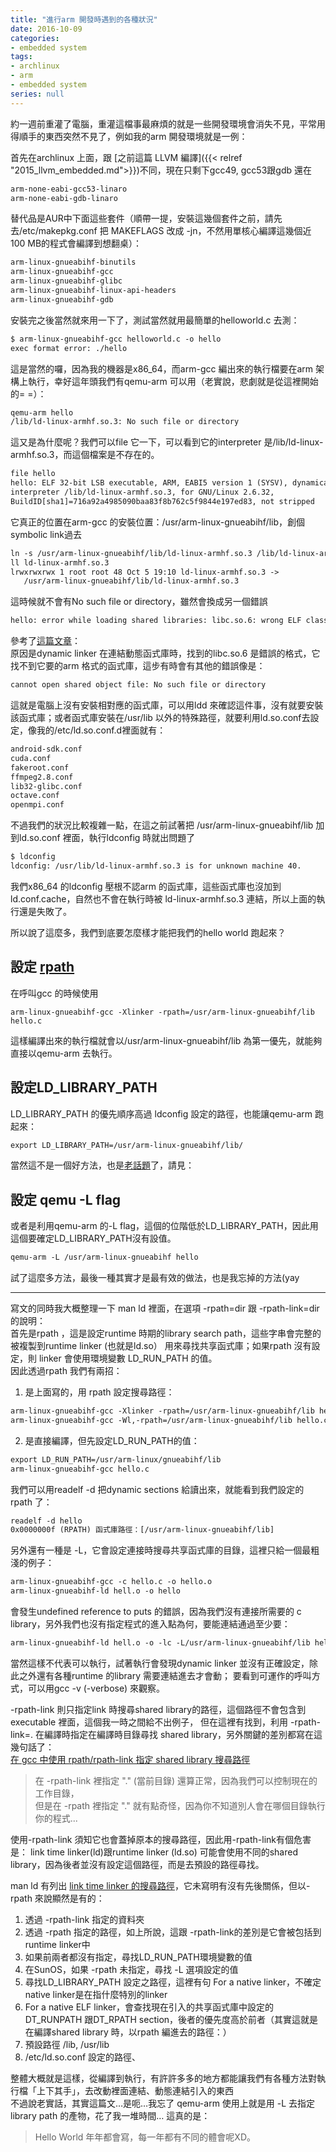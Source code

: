 ```yaml
---
title: "進行arm 開發時遇到的各種狀況"
date: 2016-10-09
categories:
- embedded system
tags:
- archlinux
- arm
- embedded system
series: null
---
```


約一週前重灌了電腦，重灌這檔事最麻煩的就是一些開發環境會消失不見，平常用得順手的東西突然不見了，例如我的arm 開發環境就是一例：  
<!--more-->
首先在archlinux 上面，跟 [之前這篇 LLVM 編譯]({{< relref "2015_llvm_embedded.md">}})不同，現在只剩下gcc49, gcc53跟gdb 還在  
```txt
arm-none-eabi-gcc53-linaro
arm-none-eabi-gdb-linaro
```
替代品是AUR中下面這些套件（順帶一提，安裝這幾個套件之前，請先去/etc/makepkg.conf 把 MAKEFLAGS 改成 -jn，不然用單核心編譯這幾個近100 MB的程式會編譯到想翻桌）：  
```txt
arm-linux-gnueabihf-binutils
arm-linux-gnueabihf-gcc
arm-linux-gnueabihf-glibc
arm-linux-gnueabihf-linux-api-headers
arm-linux-gnueabihf-gdb
```
安裝完之後當然就來用一下了，測試當然就用最簡單的helloworld.c 去測：  
```txt
$ arm-linux-gnueabihf-gcc helloworld.c -o hello
exec format error: ./hello
```
這是當然的囉，因為我的機器是x86\_64，而arm-gcc 編出來的執行檔要在arm 架構上執行，幸好這年頭我們有qemu-arm 可以用（老實說，悲劇就是從這裡開始的= =）：  
```bash
qemu-arm hello
/lib/ld-linux-armhf.so.3: No such file or directory
```
這又是為什麼呢？我們可以file 它一下，可以看到它的interpreter 是/lib/ld-linux-armhf.so.3，而這個檔案是不存在的。  
```txt
file hello
hello: ELF 32-bit LSB executable, ARM, EABI5 version 1 (SYSV), dynamically linked,
interpreter /lib/ld-linux-armhf.so.3, for GNU/Linux 2.6.32,
BuildID[sha1]=716a92a4985090baa83f8b762c5f9844e197ed83, not stripped
```
它真正的位置在arm-gcc 的安裝位置：/usr/arm-linux-gnueabihf/lib，創個symbolic link過去  
```txt
ln -s /usr/arm-linux-gnueabihf/lib/ld-linux-armhf.so.3 /lib/ld-linux-armhf.so.3
ll ld-linux-armhf.so.3
lrwxrwxrwx 1 root root 48 Oct 5 19:10 ld-linux-armhf.so.3 ->
   /usr/arm-linux-gnueabihf/lib/ld-linux-armhf.so.3
```
這時候就不會有No such file or directory，雖然會換成另一個錯誤  
```txt
hello: error while loading shared libraries: libc.so.6: wrong ELF class: ELFCLASS64
```
參考了[這篇文章](http://blog.csdn.net/sahusoft/article/details/7388617)：  
原因是dynamic linker 在連結動態函式庫時，找到的libc.so.6 是錯誤的格式，它找不到它要的arm 格式的函式庫，這步有時會有其他的錯誤像是：  
```txt
cannot open shared object file: No such file or directory
```

這就是電腦上沒有安裝相對應的函式庫，可以用ldd 來確認這件事，沒有就要安裝該函式庫；或者函式庫安裝在/usr/lib 以外的特殊路徑，就要利用ld.so.conf去設定，像我的/etc/ld.so.conf.d裡面就有：  
```txt
android-sdk.conf
cuda.conf
fakeroot.conf
ffmpeg2.8.conf
lib32-glibc.conf
octave.conf
openmpi.conf
```

不過我們的狀況比較複雜一點，在這之前試著把 /usr/arm-linux-gnueabihf/lib 加到ld.so.conf 裡面，執行ldconfig 時就出問題了  
```txt
$ ldconfig
ldconfig: /usr/lib/ld-linux-armhf.so.3 is for unknown machine 40.
```
我們x86\_64 的ldconfig 壓根不認arm 的函式庫，這些函式庫也沒加到ld.conf.cache，自然也不會在執行時被 ld-linux-armhf.so.3 連結，所以上面的執行還是失敗了。  

所以說了這麼多，我們到底要怎麼樣才能把我們的hello world 跑起來？  

## 設定 [rpath](http://stackoverflow.com/questions/2728552/how-to-link-to-a-different-libc-file)

在呼叫gcc 的時候使用  
```
arm-linux-gnueabihf-gcc -Xlinker -rpath=/usr/arm-linux-gnueabihf/lib hello.c
```
這樣編譯出來的執行檔就會以/usr/arm-linux-gnueabihf/lib 為第一優先，就能夠直接以qemu-arm 去執行。  

## 設定LD_LIBRARY_PATH

LD\_LIBRARY\_PATH 的優先順序高過 ldconfig 設定的路徑，也能讓qemu-arm 跑起來：  
```txt
export LD_LIBRARY_PATH=/usr/arm-linux-gnueabihf/lib/
```
當然這不是一個好方法，也是[老話題](http://xahlee.info/UnixResource_dir/_/ldpath.html)了，請見：  

## 設定 qemu -L flag
或者是利用qemu-arm 的-L flag，這個的位階低於LD\_LIBRARY\_PATH，因此用這個要確定LD\_LIBRARY\_PATH沒有設值。  
```txt
qemu-arm -L /usr/arm-linux-gnueabihf hello
```
試了這麼多方法，最後一種其實才是最有效的做法，也是我忘掉的方法(yay  

---

寫文的同時我大概整理一下 man ld 裡面，在選項 -rpath=dir 跟 -rpath-link=dir 的說明：  
首先是rpath ，這是設定runtime 時期的library search path，這些字串會完整的被複製到runtime linker (也就是ld.so）
用來尋找共享函式庫；如果rpath 沒有設定，則 linker 會使用環境變數 LD\_RUN\_PATH 的值。  
因此透過rpath 我們有兩招：  

1. 是上面寫的，用 rpath 設定搜尋路徑：  
```txt
arm-linux-gnueabihf-gcc -Xlinker -rpath=/usr/arm-linux-gnueabihf/lib hello.c
arm-linux-gnueabihf-gcc -Wl,-rpath=/usr/arm-linux-gnueabihf/lib hello.c
```
2. 是直接編譯，但先設定LD\_RUN\_PATH的值：  
```txt
export LD_RUN_PATH=/usr/arm-linux/gnueabihf/lib
arm-linux-gnueabihf-gcc hello.c
```
我們可以用readelf -d 把dynamic sections 給讀出來，就能看到我們設定的rpath 了：  
```txt
readelf -d hello
0x0000000f (RPATH) 函式庫路徑：[/usr/arm-linux-gnueabihf/lib]
```

另外還有一種是 -L，它會設定連接時搜尋共享函式庫的目錄，這裡只給一個最粗淺的例子：  
```txt
arm-linux-gnueabihf-gcc -c hello.c -o hello.o
arm-linux-gnueabihf-ld hell.o -o hello
```
會發生undefined reference to puts 的錯誤，因為我們沒有連接所需要的 c library，另外我們也沒有指定程式的進入點為何，要能連結通過至少要：  
```txt
arm-linux-gnueabihf-ld hell.o -o -lc -L/usr/arm-linux-gnueabihf/lib hello –entry main
```
當然這樣不代表可以執行，試著執行會發現dynamic linker 並沒有正確設定，除此之外還有各種runtime 的library 需要連結進去才會動；
要看到可運作的呼叫方式，可以用gcc -v (-verbose) 來觀察。  

-rpath-link 則只指定link 時搜尋shared library的路徑，這個路徑不會包含到executable 裡面，這個我一時之間給不出例子，
但在這裡有找到，利用 -rpath-link=. 在編譯時指定在編譯時目錄尋找 shared library，另外關鍵的差別都寫在這幾句話了：  
[在 gcc 中使用 rpath/rpath-link 指定 shared library 搜尋路徑](https://ephrain.net/linux-%E5%9C%A8-gcc-%E4%B8%AD%E4%BD%BF%E7%94%A8-rpathrpath-link-%E6%8C%87%E5%AE%9A-shared-library-%E6%90%9C%E5%B0%8B%E8%B7%AF%E5%BE%91/)  

> 在 -rpath-link 裡指定 "." (當前目錄) 還算正常，因為我們可以控制現在的工作目錄，  
> 但是在 -rpath 裡指定 "." 就有點奇怪，因為你不知道別人會在哪個目錄執行你的程式...    

使用-rpath-link 須知它也會蓋掉原本的搜尋路徑，因此用-rpath-link有個危害是：
link time linker(ld)跟runtime linker (ld.so) 可能會使用不同的shared library，因為後者並沒有設定這個路徑，而是去預設的路徑尋找。   

man ld 有列出 [link time linker 的搜尋路徑](https://my.oschina.net/shelllife/blog/115958)，它未寫明有沒有先後關係，但以-rpath 來說顯然是有的：  

1. 透過 -rpath-link 指定的資料夾  
2. 透過 -rpath 指定的路徑，如上所說，這跟 -rpath-link的差別是它會被包括到runtime linker中  
3. 如果前兩者都沒有指定，尋找LD\_RUN\_PATH環境變數的值  
4. 在SunOS，如果 -rpath 未指定，尋找 -L 選項設定的值  
5. 尋找LD\_LIBRARY\_PATH 設定之路徑，這裡有句 For a native linker，不確定native linker是在指什麼特別的linker  
6. For a native ELF linker，會查找現在引入的共享函式庫中設定的DT\_RUNPATH 跟DT\_RPATH section，後者的優先度高於前者（其實這就是在編譯shared library 時，以rpath 編進去的路徑：）  
7. 預設路徑 /lib, /usr/lib  
8. /etc/ld.so.conf 設定的路徑、  

整體大概就是這樣，從編譯到執行，有許許多多的地方都能讓我們有各種方法對執行檔「上下其手」，去改動裡面連結、動態連結引入的東西  
不過說老實話，其實這篇文…是呃…我忘了 qemu-arm 使用上就是用 -L 去指定library path 的產物，花了我一堆時間… 這真的是：

> Hello World 年年都會寫，每一年都有不同的體會呢XD。